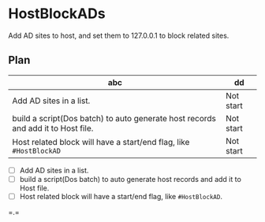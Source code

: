 # HostBlockADs
Add AD sites to host, and set them to 127.0.0.1 to block related sites.

## Plan

abc|dd
-|-
 Add AD sites in a list.| Not start
 build a script(Dos batch) to auto generate host records and add it to Host file.| Not start
 Host related block will have a start/end flag, like `#HostBlockAD` | Not start
 
- [ ] Add AD sites in a list.
- [ ] build a script(Dos batch) to auto generate host records and add it to Host file.
- [ ] Host related block will have a start/end flag, like `#HostBlockAD`.
 
=.=
